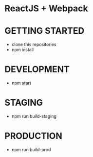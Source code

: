 # ReactJS + Webpack

# GETTING STARTED
* clone this repositories
* npm install
# DEVELOPMENT
* npm start
# STAGING
* npm run build-staging
# PRODUCTION
* npm run build-prod 
